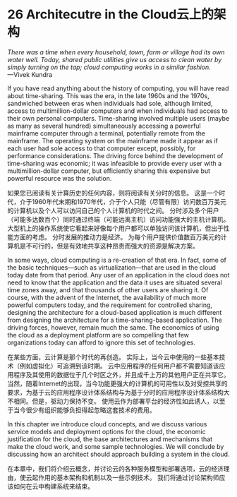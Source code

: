 26 Architecutre in the Cloud云上的架构
===

_There was a time when every household, town, farm
or village had its own water well. Today, shared public
utilities give us access to clean water by simply turning
on the tap; cloud computing works in a similar fashion._  
—Vivek Kundra

If you have read anything about the history of computing, you will have read about time-sharing. This was the era, in the late 1960s and the 1970s, sandwiched between eras when individuals had sole, although limited, access to multimillion-dollar computers and when individuals had access to their own personal computers. Time-sharing involved multiple users (maybe as many as several hundred) simultaneously accessing a powerful mainframe computer through a terminal, potentially remote from the mainframe. The operating system on the mainframe made it appear as if each user had sole access to that computer except, possibly, for performance considerations. The driving force behind the development of time-sharing was economic; it was infeasible to provide every user with a multimillion-dollar computer, but efficiently sharing this expensive but powerful resource was the solution.

如果您已阅读有关计算历史的任何内容，则将阅读有关分时的信息。 这是一个时代，介于1960年代末期和1970年代，介于个人只能（尽管有限）访问数百万美元的计算机以及个人可以访问自己的个人计算机的时代之间。 分时涉及多个用户（可能多达数百个）同时通过终端（可能远离主机）访问功能强大的主机计算机。 大型机上的操作系统使它看起来好像每个用户都可以单独访问该计算机，但出于性能方面的考虑。 分时发展的推动力是经济。 为每个用户提供价值数百万美元的计算机是不可行的，但是有效地共享这种昂贵而强大的资源是解决方案。

In some ways, cloud computing is a re-creation of that era. In fact, some of the basic techniques—such as virtualization—that are used in the cloud today date from that period. Any user of an application in the cloud does not need to know that the application and the data it uses are situated several time zones away, and that thousands of other users are sharing it. Of course, with the advent of the Internet, the availability of much more powerful computers today, and the requirement for controlled sharing, designing the architecture for a cloud-based application is much different from designing the architecture for a time-sharing-based application. The driving forces, however, remain much the same. The economics of using the cloud as a deployment platform are so compelling that few organizations today can afford to ignore this set of technologies.

在某些方面，云计算是那个时代的再创造。 实际上，当今云中使用的一些基本技术（例如虚拟化）可追溯到该时期。 云中应用程序的任何用户都不需要知道该应用程序及其使用的数据位于几个时区之外，并且成千上万的其他用户正在共享它。 当然，随着Internet的出现，当今功能更强大的计算机的可用性以及对受控共享的要求，为基于云的应用程序设计体系结构与为基于分时的应用程序设计体系结构大不相同。但是，驱动力保持不变。 使用云作为部署平台的经济性如此诱人，以至于当今很少有组织能够负担得起忽略这套技术的费用。

In this chapter we introduce cloud concepts, and we discuss various service models and deployment options for the cloud, the economic justification for the cloud, the base architectures and mechanisms that make the cloud work, and some sample technologies. We will conclude by discussing how an architect should approach building a system in the cloud.

在本章中，我们将介绍云概念，并讨论云的各种服务模型和部署选项，云的经济理由，使云起作用的基本架构和机制以及一些示例技术。 我们将通过讨论架构师应该如何在云中构建系统来结束。